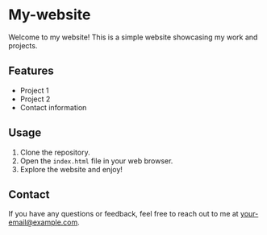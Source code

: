 # My-website

Welcome to my website! This is a simple website showcasing my work and projects.

## Features

- Project 1
- Project 2
- Contact information

## Usage

1. Clone the repository.
2. Open the `index.html` file in your web browser.
3. Explore the website and enjoy!

## Contact

If you have any questions or feedback, feel free to reach out to me at [your-email@example.com](mailto:your-email@example.com).

